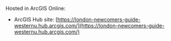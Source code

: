 Hosted in ArcGIS Online:

- ArcGIS Hub site: [https://london-newcomers-guide-westernu.hub.arcgis.com/](https://london-newcomers-guide-westernu.hub.arcgis.com/)
